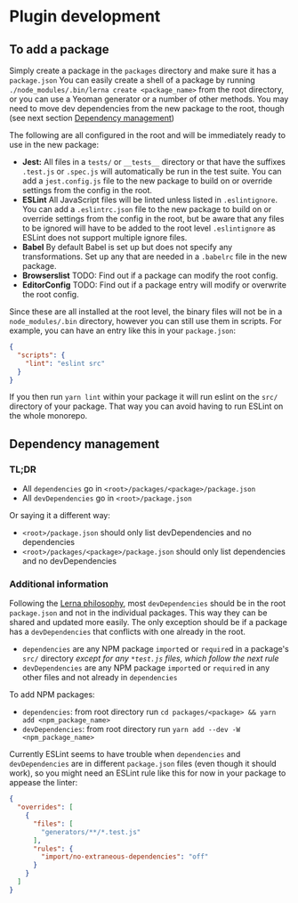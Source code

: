 # Plugin development

## To add a package

Simply create a package in the `packages` directory and make sure it has a
`package.json` You can easily create a shell of a package by running
`./node_modules/.bin/lerna create <package_name>` from the root directory, or
you can use a Yeoman generator or a number of other methods. You may need to
move dev dependencies from the new package to the root, though (see next section
[Dependency management](#dependency-management))

The following are all configured in the root and will be immediately ready to
use in the new package:

- **Jest:** All files in a `tests/` or `__tests__` directory or that have the
  suffixes `.test.js` or `.spec.js` will automatically be run in the test suite.
  You can add a `jest.config.js` file to the new package to build on or override
  settings from the config in the root.
- **ESLint** All JavaScript files will be linted unless listed in
  `.eslintignore`. You can add a `.eslintrc.json` file to the new package to
  build on or override settings from the config in the root, but be aware that
  any files to be ignored will have to be added to the root level
  `.eslintignore` as ESLint does not support multiple ignore files.
- **Babel** By default Babel is set up but does not specify any transformations.
  Set up any that are needed in a `.babelrc` file in the new package.
- **Browserslist** TODO: Find out if a package can modify the root config.
- **EditorConfig** TODO: Find out if a package entry will modify or overwrite
  the root config.

Since these are all installed at the root level, the binary files will not be in
a `node_modules/.bin` directory, however you can still use them in scripts. For
example, you can have an entry like this in your `package.json`:

```json
{
  "scripts": {
    "lint": "eslint src"
  }
}
```

If you then run `yarn lint` within your package it will run eslint on the `src/`
directory of your package. That way you can avoid having to run ESLint on the
whole monorepo.

## Dependency management

### TL;DR

- All `dependencies` go in `<root>/packages/<package>/package.json`
- All `devDependencies` go in `<root>/package.json`

Or saying it a different way:
- `<root>/package.json` should only list devDependencies and no dependencies
- `<root>/packages/<package>/package.json` should only list dependencies and no devDependencies

### Additional information

Following the
[Lerna philosophy](https://github.com/lerna/lerna#common-devdependencies), most
`devDependencies` should be in the root `package.json` and not in the individual
packages. This way they can be shared and updated more easily. The only
exception should be if a package has a `devDependencies` that conflicts with one
already in the root.

- `dependencies` are any NPM package `import`ed or `require`d in a package's `src/` directory _except for any `*test.js` files, which follow the next rule_
- `devDependencies` are any NPM package `import`ed or `require`d in any other files and not already in `dependencies`

To add NPM packages:
- `dependencies`: from root directory run `cd packages/<package> && yarn add <npm_package_name>`
- `devDependencies`: from root directory run `yarn add --dev -W <npm_package_name>`

Currently ESLint seems to have trouble when `dependencies` and `devDependencies`
are in different `package.json` files (even though it should work), so you might
need an ESLint rule like this for now in your package to appease the linter:

```json
{
  "overrides": [
    {
      "files": [
        "generators/**/*.test.js"
      ],
      "rules": {
        "import/no-extraneous-dependencies": "off"
      }
    }
  ]
}
```


